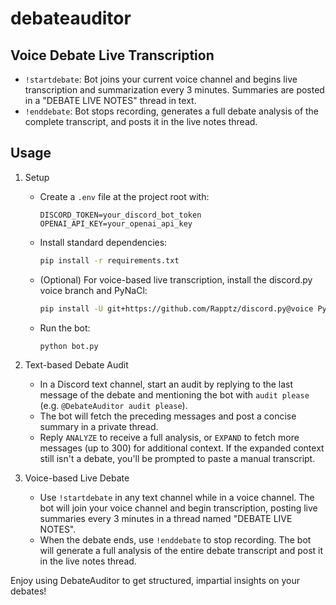# debateauditor
## Voice Debate Live Transcription

  - `!startdebate`: Bot joins your current voice channel and begins live transcription and summarization every 3 minutes. Summaries are posted in a "DEBATE LIVE NOTES" thread in text.
  - `!enddebate`: Bot stops recording, generates a full debate analysis of the complete transcript, and posts it in the live notes thread.

## Usage

1. Setup
   - Create a `.env` file at the project root with:
     ```
     DISCORD_TOKEN=your_discord_bot_token
     OPENAI_API_KEY=your_openai_api_key
     ```
   - Install standard dependencies:
     ```bash
     pip install -r requirements.txt
     ```
   - (Optional) For voice-based live transcription, install the discord.py voice branch and PyNaCl:
     ```bash
     pip install -U git+https://github.com/Rapptz/discord.py@voice PyNaCl
     ```
   - Run the bot:
     ```bash
     python bot.py
     ```

2. Text-based Debate Audit
   - In a Discord text channel, start an audit by replying to the last message of the debate and mentioning the bot with `audit please` (e.g. `@DebateAuditor audit please`).
   - The bot will fetch the preceding messages and post a concise summary in a private thread.
    - Reply `ANALYZE` to receive a full analysis, or `EXPAND` to fetch more messages (up to 300) for additional context. If the expanded context still isn't a debate, you'll be prompted to paste a manual transcript.

3. Voice-based Live Debate
   - Use `!startdebate` in any text channel while in a voice channel. The bot will join your voice channel and begin transcription, posting live summaries every 3 minutes in a thread named "DEBATE LIVE NOTES".
   - When the debate ends, use `!enddebate` to stop recording. The bot will generate a full analysis of the entire debate transcript and post it in the live notes thread.

Enjoy using DebateAuditor to get structured, impartial insights on your debates!